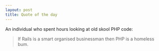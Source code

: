 ```yaml
---
layout: post
title: Quote of the day
---
```


An individual who spent hours looking at old skool PHP code:

> If Rails is a smart organised businessman then PHP is a homeless bum.

